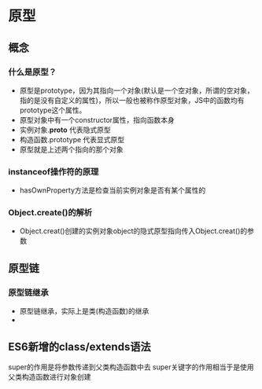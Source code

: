 # 原型
## 概念
### 什么是原型？
- 原型是prototype，因为其指向一个对象(默认是一个空对象，所谓的空对象，指的是没有自定义的属性)，所以一般也被称作原型对象，JS中的函数均有prototype这个属性。
- 原型对象中有一个constructor属性，指向函数本身
- 实例对象.__proto__ 代表隐式原型
- 构造函数.prototype 代表显式原型
- 原型就是上述两个指向的那个对象
### instanceof操作符的原理
- hasOwnProperty方法是检查当前实例对象是否有某个属性的
### Object.create()的解析
- Object.creat()创建的实例对象object的隐式原型指向传入Object.creat()的参数
## 原型链
### 原型链继承
- 原型链继承，实际上是类(构造函数)的继承
- 

## ES6新增的class/extends语法
super的作用是将参数传递到父类构造函数中去
super关键字的作用相当于是使用父类构造函数进行对象创建